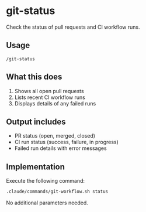 # git-status

Check the status of pull requests and CI workflow runs.

## Usage

```
/git-status
```

## What this does

1. Shows all open pull requests
2. Lists recent CI workflow runs
3. Displays details of any failed runs

## Output includes

- PR status (open, merged, closed)
- CI run status (success, failure, in progress)
- Failed run details with error messages

## Implementation

Execute the following command:

```bash
.claude/commands/git-workflow.sh status
```

No additional parameters needed.
